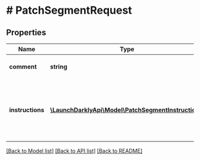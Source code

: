 # # PatchSegmentRequest

## Properties

Name | Type | Description | Notes
------------ | ------------- | ------------- | -------------
**comment** | **string** | Optional description of changes | [optional]
**instructions** | [**\LaunchDarklyApi\Model\PatchSegmentInstruction[]**](PatchSegmentInstruction.md) | Semantic patch instructions for the desired changes to the resource |

[[Back to Model list]](../../README.md#models) [[Back to API list]](../../README.md#endpoints) [[Back to README]](../../README.md)
